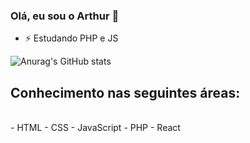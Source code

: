 ### Olá, eu sou o Arthur 👋

- ⚡ Estudando PHP e JS


![Anurag's GitHub stats](https://github-readme-stats.vercel.app/api?username=ArthurMends777&show_icons=true&theme=dark)

<h2> Conhecimento nas seguintes áreas:</h2>
<div style="display: inline_block"><br>
  -  HTML
  -  CSS
  -  JavaScript
  -  PHP
  -  React
</div>
